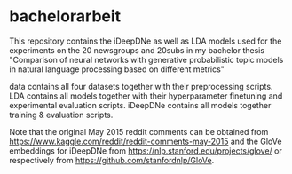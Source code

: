 # bachelorarbeit
This repository contains the iDeepDNe as well as LDA models used for the experiments on the 20 newsgroups and 20subs in my bachelor thesis 
"Comparison of neural networks with generative probabilistic topic models in natural
language processing based on different metrics"


data contains all four datasets together with their preprocessing scripts.
LDA contains all models together with their hyperparameter finetuning and experimental evaluation scripts.
iDeepDNe contains all models together training & evaluation scripts.

Note that the original May 2015 reddit comments can be obtained from https://www.kaggle.com/reddit/reddit-comments-may-2015
and the GloVe embeddings for iDeepDNe from https://nlp.stanford.edu/projects/glove/ or respectively from https://github.com/stanfordnlp/GloVe.



